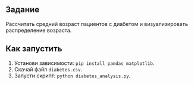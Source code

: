 ## Задание
Рассчитать средний возраст пациентов с диабетом и визуализировать распределение возраста.

## Как запустить
1. Установи зависимости: `pip install pandas matplotlib`.
2. Скачай файл `diabetes.csv`.
3. Запусти скрипт: `python diabetes_analysis.py`.
